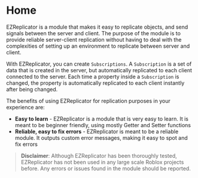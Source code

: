 # Home

EZReplicator is a module that makes it easy to replicate objects, and send signals between the server and client. The purpose of the module is to provide reliable server-client replication without having to deal with the complexities of setting up an environment to replicate between server and client.

With EZReplicator, you can create `Subscriptions`. A `Subscription` is a set of data that is created in the server, but automatically replicated to each client connected to the server. Each time a property inside a `Subscription` is changed, the property is automatically replicated to each client instantly after being changed.

The benefits of using EZReplicator for replication purposes in your experience are:

- **Easy to learn** - EZReplicator is a module that is very easy to learn. It is meant to be beginner friendly, using mostly Getter and Setter functions
- **Reliable, easy to fix errors** - EZReplicator is meant to be a reliable module. It outputs custom error messages, making it easy to spot and fix errors

> **Disclaimer**: Although EZReplicator has been thoroughly tested, EZReplicator has not been used in any large scale Roblox projects before. Any errors or issues found in the module should be reported.
